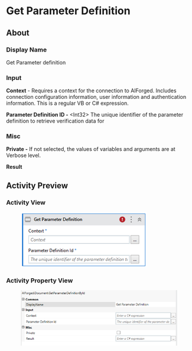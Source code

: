 # Get Parameter Definition

## About

### Display Name

Get Parameter definition

### Input

**Context** - Requires a context for the connection to AIForged. Includes connection configuration information, user information and authentication information. This is a regular VB or C# expression.

**Parameter Definition ID -** \<Int32> The unique identifier of the parameter definition to retrieve verification data for

### Misc

**Private -** If not selected, the values of variables and arguments are at Verbose level.

**Result**

## Activity Preview

### Activity View

<figure><img src="../../../assets/image (17) (4).png" alt=""><figcaption></figcaption></figure>

### Activity Property View

<figure><img src="../../../assets/image (88) (1).png" alt=""><figcaption></figcaption></figure>

